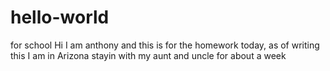 # hello-world
for school
Hi I am anthony and this is for the homework today, as of writing this I am in Arizona stayin with my aunt and uncle for about a week
